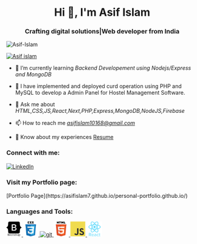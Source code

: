 <h1 align="center">Hi 👋, I'm Asif Islam</h1>
<h3 align="center">Crafting digital solutions|Web developer from India</h3>

<p align="left"> <img src="https://komarev.com/ghpvc/?username=Asifislam7&label=Profile%20views&color=0e75b6&style=flat" alt="Asif-Islam" /> </p>

<p align="left"> <a href="https://github.com/ryo-ma/github-profile-trophy"><img src="https://github-profile-trophy.vercel.app/?username=Asifislam7" alt="Asif islam" /></a> </p>

- 🌱 I’m currently learning *Backend Developement using Nodejs/Express and MongoDB*

- 🌱  I have implemented and deployed curd operation using PHP and MySQL to develop a Admin Panel for Hostel Management Software.

- 💬 Ask me about *HTML,CSS,JS,React,Next,PHP,Express,MongoDB,NodeJS,Firebase*

- 📫 How to reach me *asifislam10168@gmail.com*

- 📄 Know about my experiences [Resume](https://docs.google.com/document/d/18Kzefq1mmcN24lBfUQGSJUMNiqfA1N_xVt2bd4RCYbA/edit?usp=sharing)
<h3 align="left">Connect with me:</h3>
<p align="left">
<a href="https://www.linkedin.com/in/asif-islam-4144aa196/" target="blank"><img align="center" src="https://raw.githubusercontent.com/rahuldkjain/github-profile-readme-generator/master/src/images/icons/Social/linked-in-alt.svg" alt="LinkedIn" height="30" width="40" /></a>
</p>
<h3 align="left">Visit my Portfolio page:</h3>
[Portfolio Page](https://asifislam7.github.io/personal-portfolio.github.io/)

<h3 align="left">Languages and Tools:</h3>
<p align="left"> <a href="https://getbootstrap.com" target="_blank" rel="noreferrer"> <img src="https://raw.githubusercontent.com/devicons/devicon/master/icons/bootstrap/bootstrap-plain-wordmark.svg" alt="bootstrap" width="40" height="40"/> </a> <a href="https://www.w3schools.com/css/" target="_blank" rel="noreferrer"> <img src="https://raw.githubusercontent.com/devicons/devicon/master/icons/css3/css3-original-wordmark.svg" alt="css3" width="40" height="40"/> </a> <a href="https://git-scm.com/" target="_blank" rel="noreferrer"> <img src="https://www.vectorlogo.zone/logos/git-scm/git-scm-icon.svg" alt="git" width="40" height="40"/> </a> <a href="https://www.w3.org/html/" target="_blank" rel="noreferrer"> <img src="https://raw.githubusercontent.com/devicons/devicon/master/icons/html5/html5-original-wordmark.svg" alt="html5" width="40" height="40"/> </a> <a href="https://developer.mozilla.org/en-US/docs/Web/JavaScript" target="_blank" rel="noreferrer"> <img src="https://raw.githubusercontent.com/devicons/devicon/master/icons/javascript/javascript-original.svg" alt="javascript" width="40" height="40"/> </a> <a href="https://reactjs.org/" target="_blank" rel="noreferrer"> <img src="https://raw.githubusercontent.com/devicons/devicon/master/icons/react/react-original-wordmark.svg" alt="react" width="40" height="40"/> </a></p>



